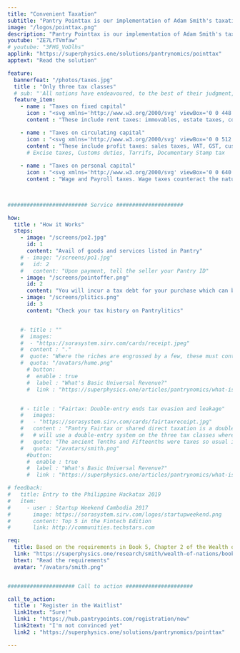 ```yaml
---
title: "Convenient Taxation"
subtitle: "Pantry Pointtax is our implementation of Adam Smith's taxation system described in The Wealth of Nations, designed to make governments wealthy while being easy on the people"
image: "/logos/pointtax.png"
description: "Pantry Pointtax is our implementation of Adam Smith's taxation system described in The Wealth of Nations, designed to make governments wealthy while being easy on the people"
youtube: "ZE7LrTVmfaw"
# youtube: "3FHG_VoDlhs"
applink: "https://superphysics.one/solutions/pantrynomics/pointtax"
apptext: "Read the solution"

feature:
  bannerfeat: "/photos/taxes.jpg"
  title : "Only three tax classes"
  # sub: "'All nations have endeavoured, to the best of their judgment, to render their taxes as equal, certain, convenient as possible. Historical taxes will show that these endeavours were not equally successful.--Adam Smith'"
  feature_item:
    - name : "Taxes on fixed capital"
      icon : "<svg xmlns='http://www.w3.org/2000/svg' viewBox='0 0 448 512' class='icon is-large' fill='dimgray'><!-- Font Awesome Free 5.15.1 by @fontawesome - https://fontawesome.com License - https://fontawesome.com/license/free (Icons: CC BY 4.0, Fonts: SIL OFL 1.1, Code: MIT License) --><path d='M224 256c70.7 0 128-57.3 128-128S294.7 0 224 0 96 57.3 96 128s57.3 128 128 128zm95.8 32.6L272 480l-32-136 32-56h-96l32 56-32 136-47.8-191.4C56.9 292 0 350.3 0 422.4V464c0 26.5 21.5 48 48 48h352c26.5 0 48-21.5 48-48v-41.6c0-72.1-56.9-130.4-128.2-133.8z'/></svg>"    
      content : "These include rent taxes: immovables, estate taxes, corporate income, dividends, percentage tax. The rent taxes counteract the natural idleness from wages taxes"

    - name : "Taxes on circulating capital"
      icon : "<svg xmlns='http://www.w3.org/2000/svg' viewBox='0 0 512 512' class='icon is-large' fill='dimgray'><!-- Font Awesome Free 5.15.1 by @fontawesome - https://fontawesome.com License - https://fontawesome.com/license/free (Icons: CC BY 4.0, Fonts: SIL OFL 1.1, Code: MIT License) --><path d='M184.561 261.903c3.232 13.997-12.123 24.635-24.068 17.168l-40.736-25.455-50.867 81.402C55.606 356.273 70.96 384 96.012 384H148c6.627 0 12 5.373 12 12v40c0 6.627-5.373 12-12 12H96.115c-75.334 0-121.302-83.048-81.408-146.88l50.822-81.388-40.725-25.448c-12.081-7.547-8.966-25.961 4.879-29.158l110.237-25.45c8.611-1.988 17.201 3.381 19.189 11.99l25.452 110.237zm98.561-182.915l41.289 66.076-40.74 25.457c-12.051 7.528-9 25.953 4.879 29.158l110.237 25.45c8.672 1.999 17.215-3.438 19.189-11.99l25.45-110.237c3.197-13.844-11.99-24.719-24.068-17.168l-40.687 25.424-41.263-66.082c-37.521-60.033-125.209-60.171-162.816 0l-17.963 28.766c-3.51 5.62-1.8 13.021 3.82 16.533l33.919 21.195c5.62 3.512 13.024 1.803 16.536-3.817l17.961-28.743c12.712-20.341 41.973-19.676 54.257-.022zM497.288 301.12l-27.515-44.065c-3.511-5.623-10.916-7.334-16.538-3.821l-33.861 21.159c-5.62 3.512-7.33 10.915-3.818 16.536l27.564 44.112c13.257 21.211-2.057 48.96-27.136 48.96H320V336.02c0-14.213-17.242-21.383-27.313-11.313l-80 79.981c-6.249 6.248-6.249 16.379 0 22.627l80 79.989C302.689 517.308 320 510.3 320 495.989V448h95.88c75.274 0 121.335-82.997 81.408-146.88z'/></svg>"
      content : "These include profit taxes: sales taxes, VAT, GST, customs duties, capital gains, etc. The profit taxes counteract the rent-seeking behavior from rent taxes"
      # Excise taxes, Customs duties, Tarrifs, Documentary Stamp tax
      
    - name : "Taxes on personal capital"
      icon : "<svg xmlns='http://www.w3.org/2000/svg' viewBox='0 0 640 512' class='icon is-large' fill='dimgray'><!-- Font Awesome Free 5.15.1 by @fontawesome - https://fontawesome.com License - https://fontawesome.com/license/free (Icons: CC BY 4.0, Fonts: SIL OFL 1.1, Code: MIT License) --><path d='M96 224c35.3 0 64-28.7 64-64s-28.7-64-64-64-64 28.7-64 64 28.7 64 64 64zm448 0c35.3 0 64-28.7 64-64s-28.7-64-64-64-64 28.7-64 64 28.7 64 64 64zm32 32h-64c-17.6 0-33.5 7.1-45.1 18.6 40.3 22.1 68.9 62 75.1 109.4h66c17.7 0 32-14.3 32-32v-32c0-35.3-28.7-64-64-64zm-256 0c61.9 0 112-50.1 112-112S381.9 32 320 32 208 82.1 208 144s50.1 112 112 112zm76.8 32h-8.3c-20.8 10-43.9 16-68.5 16s-47.6-6-68.5-16h-8.3C179.6 288 128 339.6 128 403.2V432c0 26.5 21.5 48 48 48h288c26.5 0 48-21.5 48-48v-28.8c0-63.6-51.6-115.2-115.2-115.2zm-223.7-13.4C161.5 263.1 145.6 256 128 256H64c-35.3 0-64 28.7-64 64v32c0 17.7 14.3 32 32 32h65.9c6.3-47.4 34.9-87.3 75.2-109.4z'/></svg>"
      content : "Wage and Payroll taxes. Wage taxes counteract the natural oligarchy tendency from profit taxes"

  

######################### Service #####################

how:
  title : "How it Works"
  steps:
    - image: "/screens/po2.jpg"
      id: 1
      content: "Avail of goods and services listed in Pantry"  
    # - image: "/screens/po1.jpg"
    #   id: 2
    #   content: "Upon payment, tell the seller your Pantry ID"  
    - image: "/screens/pointoffer.png"
      id: 2
      content: "You will incur a tax debt for your purchase which can be paid in money or kind"
    - image: "/screens/plitics.png"
      id: 3
      content: "Check your tax history on Pantrylitics"


    #- title : ""
    #  images:
    #  - "https://sorasystem.sirv.com/cards/receipt.jpeg"
    #  content : "."
    #  quote: "Where the riches are engrossed by a few, these must contribute very largely to the supplying of the public necessities. But when the riches are dispersed among multitudes, the burden feels light on every shoulder.<br> <cite>- David Hume</cite>"
    #  quota: "/avatars/hume.png"         
      # button:
      #  enable : true
      #  label : "What's Basic Universal Revenue?"
      #  link : "https://superphysics.one/articles/pantrynomics/what-is-basic-universal-revenue/"


    # - title : "Fairtax: Double-entry ends tax evasion and leakage"
    #   images:
    #   - "https://sorasystem.sirv.com/cards/fairtaxreceipt.jpg"
    #   content : "Pantry Fairtax or shared direct taxation is a double entry tax system where each tax is split between the buyer and the seller. The seller's payments for each transaction must match the buyers"
    #   # will use a double-entry system on the three tax classes where the interest of the buyers, renters, and employees checks the interest of the sellers, landlords, and employers, and the public interest of the government checks the combined interest of the two parties, who then check the government through elections. The simplicity of the system empowers everyone to check each other!
    #   quote: "The ancient Tenths and Fifteenths were taxes so usual in England. They were taxes of the same kind as the taille.<br> <cite>- Adam Smith</cite>"
    #   quota: "/avatars/smith.png"         
      #button:
      #  enable : true
      #  label : "What's Basic Universal Revenue?"
      #  link : "https://superphysics.one/articles/pantrynomics/what-is-basic-universal-revenue/" 

# feedback:
#   title: Entry to the Philippine Hackatax 2019
#   item:
#     - user : Startup Weekend Cambodia 2017
#       image: https://sorasystem.sirv.com/logos/startupweekend.png
#       content: Top 5 in the Fintech Edition
#       link: http://communities.techstars.com

req:
  title: Based on the requirements in Book 5, Chapter 2 of the Wealth of Nations
  link: "https://superphysics.one/research/smith/wealth-of-nations/book-5/chapter-2/part-2a-tax-maxims"
  btext: "Read the requirements"
  avatar: "/avatars/smith.png"


##################### Call to action #####################

call_to_action:
  title : "Register in the Waitlist"
  link1text: "Sure!"
  link1 : "https://hub.pantrypoints.com/registration/new"
  link2text: "I'm not convinced yet"
  link2 : "https://superphysics.one/solutions/pantrynomics/pointtax"

---
```

